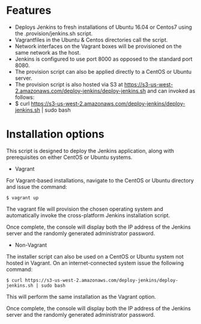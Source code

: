 # Features

- Deploys Jenkins to fresh installations of Ubuntu 16.04 or Centos7 using the .provision/jenkins.sh script.
- Vagrantfiles in the Ubuntu & Centos directories call the script.
- Network interfaces on the Vagrant boxes will be provisioned on the same network as the host.
- Jenkins is configured to use port 8000 as opposed to the standard port 8080.
- The provision script can also be applied directly to a CentOS or Ubuntu server.
- The provision script is also hosted via S3 at https://s3-us-west-2.amazonaws.com/deploy-jenkins/deploy-jenkins.sh and can invoked as follows:
- $ curl https://s3-us-west-2.amazonaws.com/deploy-jenkins/deploy-jenkins.sh | sudo bash

# Installation options

This script is designed to deploy the Jenkins application, along with prerequisites on either CentOS or Ubuntu systems.

- Vagrant

For Vagrant-based installations, navigate to the CentOS or Ubuntu directory and issue the command:

`$ vagrant up`

The vagrant file will provision the chosen operating system and automatically invoke the cross-platform Jenkins installation script.

Once complete, the console will display both the IP address of the Jenkins server and the randomly generated administrator password.

- Non-Vagrant

The installer script can also be used on a CentOS or Ubuntu system not hosted in Vagrant. On an internet-connected system issue the following command:

`$ curl https://s3-us-west-2.amazonaws.com/deploy-jenkins/deploy-jenkins.sh | sudo bash`

This will perform the same installation as the Vagrant option.

Once complete, the console will display both the IP address of the Jenkins server and the randomly generated administrator password.
